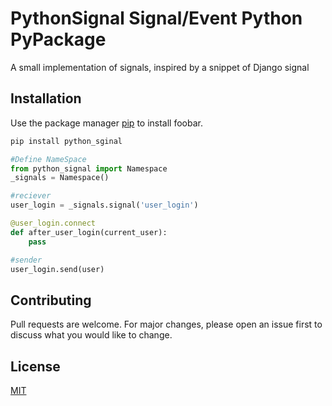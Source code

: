 # PythonSignal Signal/Event Python PyPackage

A small implementation of signals, inspired by a snippet of Django signal

## Installation

Use the package manager [pip](https://pip.pypa.io/en/stable/) to install foobar.

```bash
pip install python_sginal
```

```python
#Define NameSpace
from python_signal import Namespace
_signals = Namespace()

#reciever
user_login = _signals.signal('user_login')

@user_login.connect
def after_user_login(current_user):
    pass

#sender
user_login.send(user)
```

## Contributing

Pull requests are welcome. For major changes, please open an issue first to discuss what you would like to change.

## License

[MIT](https://choosealicense.com/licenses/mit/)

